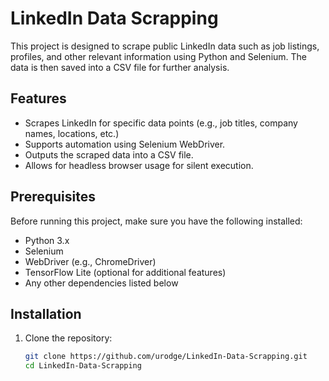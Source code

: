 # LinkedIn Data Scrapping

This project is designed to scrape public LinkedIn data such as job listings, profiles, and other relevant information using Python and Selenium. The data is then saved into a CSV file for further analysis.

## Features

- Scrapes LinkedIn for specific data points (e.g., job titles, company names, locations, etc.)
- Supports automation using Selenium WebDriver.
- Outputs the scraped data into a CSV file.
- Allows for headless browser usage for silent execution.

## Prerequisites

Before running this project, make sure you have the following installed:

- Python 3.x
- Selenium
- WebDriver (e.g., ChromeDriver)
- TensorFlow Lite (optional for additional features)
- Any other dependencies listed below

## Installation

1. Clone the repository:
   ```bash
   git clone https://github.com/urodge/LinkedIn-Data-Scrapping.git
   cd LinkedIn-Data-Scrapping
